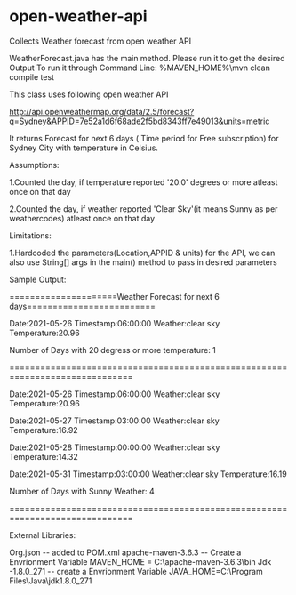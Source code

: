 # open-weather-api
Collects Weather forecast from open weather API

WeatherForecast.java has the main method. Please run it to get the desired Output
To run it through Command Line:
%MAVEN_HOME%\mvn clean compile test

This class uses following open weather API

http://api.openweathermap.org/data/2.5/forecast?q=Sydney&APPID=7e52a1d6f68ade2f5bd8343ff7e49013&units=metric

It returns Forecast for next 6 days ( Time period for Free subscription) for Sydney City with temperature in Celsius.

Assumptions:

1.Counted the day, if temperature reported '20.0' degrees or more atleast once on that day

2.Counted the day, if weather reported 'Clear Sky'(it means Sunny as per weathercodes) atleast once on that day

Limitations:

1.Hardcoded the parameters(Location,APPID & units) for the API, we can also use String[] args in the main() method to pass in desired parameters

Sample Output:

=====================Weather Forecast for next 6 days=========================

Date:2021-05-26 Timestamp:06:00:00 Weather:clear sky Temperature:20.96

Number of Days with 20 degress or more temperature: 1

==============================================================================

Date:2021-05-26 Timestamp:06:00:00 Weather:clear sky Temperature:20.96

Date:2021-05-27 Timestamp:03:00:00 Weather:clear sky Temperature:16.92

Date:2021-05-28 Timestamp:00:00:00 Weather:clear sky Temperature:14.32

Date:2021-05-31 Timestamp:03:00:00 Weather:clear sky Temperature:16.19

Number of Days with Sunny Weather: 4

==============================================================================

External Libraries:

Org.json -- added to POM.xml
apache-maven-3.6.3 -- Create a Envrionment Variable MAVEN_HOME = C:\apache-maven-3.6.3\bin
Jdk -1.8.0_271 -- create a Envrionment Variable JAVA_HOME=C:\Program Files\Java\jdk1.8.0_271

